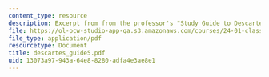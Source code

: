 ```yaml
---
content_type: resource
description: Excerpt from from the professor's "Study Guide to Descartes' Meditations."
file: https://ol-ocw-studio-app-qa.s3.amazonaws.com/courses/24-01-classics-in-western-philosophy-spring-2006/13073a97943a64e88280adfa4e3ae8e1_descartes_guide5.pdf
file_type: application/pdf
resourcetype: Document
title: descartes_guide5.pdf
uid: 13073a97-943a-64e8-8280-adfa4e3ae8e1
---
```

